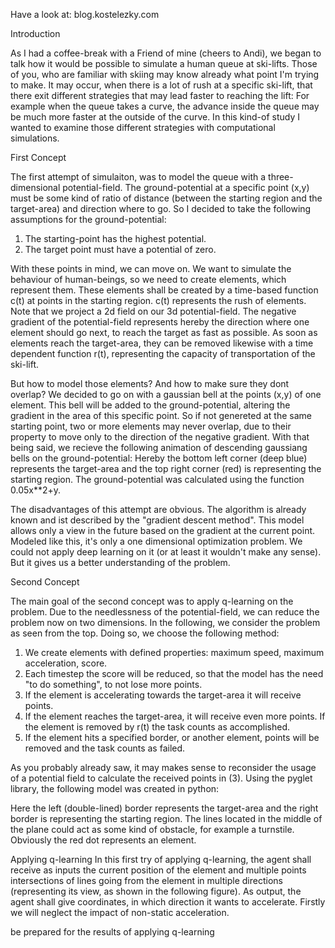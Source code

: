 Have a look at: blog.kostelezky.com

Introduction

As I had a coffee-break with a Friend of mine (cheers to Andi), we began to talk how it would be possible to simulate a human queue at ski-lifts. Those of you, who are familiar with skiing may know already what point I'm trying to make.
It may occur, when there is a lot of rush at a specific ski-lift, that there exit different strategies that may lead faster to reaching the lift: For example when the queue takes a curve, the advance inside the queue may be much more faster at the outside of the curve.
In this kind-of study I wanted to examine those different strategies with computational simulations.

First Concept

The first attempt of simulaiton, was to model the queue with a three-dimensional potential-field. The ground-potential at a specific point (x,y) must be some kind of ratio of distance (between the starting region and the target-area) and direction where to go. So I decided to take the following assumptions for the ground-potential:

1. The starting-point has the highest potential.
2. The target point must have a potential of zero.

With these points in mind, we can move on. We want to simulate the behaviour of human-beings, so we need to create elements, which represent them. These elements shall be created by a time-based function c(t) at points in the starting region. c(t) represents the rush of elements.
Note that we project a 2d field on our 3d potential-field. The negative gradient of the potential-field represents hereby the direction where one element should go next, to reach the target as fast as possible.
As soon as elements reach the target-area, they can be removed likewise with a time dependent function r(t), representing the capacity of transportation of the ski-lift.

But how to model those elements? And how to make sure they dont overlap? We decided to go on with a gaussian bell at the points (x,y) of one element. This bell will be added to the ground-potential, altering the gradient in the area of this specific point. So if not genereted at the same starting point, two or more elements may never overlap, due to their property to move only to the direction of the negative gradient.
With that being said, we recieve the following animation of descending gaussiang bells on the ground-potential:  Hereby the bottom left corner (deep blue) represents the target-area and the top right corner (red) is representing the starting region. The ground-potential was calculated using the function 0.05x**2+y.

The disadvantages of this attempt are obvious. The algorithm is already known and ist described by the "gradient descent method". This model allows only a view in the future based on the gradient at the current point. Modeled like this, it's only a one dimensional optimization problem. We could not apply deep learning on it (or at least it wouldn't make any sense).
But it gives us a better understanding of the problem.

Second Concept

The main goal of the second concept was to apply q-learning on the problem. Due to the needlessness of the potential-field, we can reduce the problem now on two dimensions. In the following, we consider the problem as seen from the top. Doing so, we choose the following method:

1. We create elements with defined properties: maximum speed, maximum acceleration, score.
2. Each timestep the score will be reduced, so that the model has the need "to do something", to not lose more points.
3. If the element is accelerating towards the target-area it will receive points.
4. If the element reaches the target-area, it will receive even more points. If the element is removed by r(t) the task counts as accomplished.
5. If the element hits a specified border, or another element, points will be removed and the task counts as failed.

As you probably already saw, it may makes sense to reconsider the usage of a potential field to calculate the received points in (3).
Using the pyglet library, the following model was created in python:


Here the left (double-lined) border represents the target-area and the right border is representing the starting region. The lines located in the middle of the plane could act as some kind of obstacle, for example a turnstile. Obviously the red dot represents an element.

Applying q-learning
In this first try of applying q-learning, the agent shall receive as inputs the current position of the element and multiple points intersections of lines going from the element in multiple directions (representing its view, as shown in the following figure). As output, the agent shall give coordinates, in which direction it wants to accelerate. Firstly we will neglect the impact of non-static acceleration.

be prepared for the results of applying q-learning
